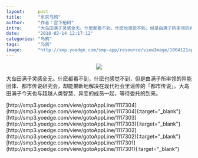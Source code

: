 ```yaml
---
layout:     post
title:      "东京乌鸦"
author:     "作者：宫下裕树"
intro:      "大岛田满子灵感全无。什麽都看不到，什麽也感觉不到，但是由满子所率领的异能团体．都市传说研究会，却能果断地解决在现代社会里谣传的「都市传说」。大岛田满子今天也与超越人类智慧、异变的成员一起，等待委托的到来。"
date:       "2018-02-14 12:17:12"
categories: "乌鸦"
tags:       "乌鸦"
image:      "http://smp.yoedge.com/smp-app/resource/viewImage/1004121appline.png"
---
```

<div style="text-align: center">
<p><img src="http://smp.yoedge.com/smp-app/resource/viewImage/1004121appline.png"/></p>
</div>
<p class="post-meta">
<span>大岛田满子灵感全无。什麽都看不到，什麽也感觉不到，但是由满子所率领的异能团体．都市传说研究会，却能果断地解决在现代社会里谣传的「都市传说」。大岛田满子今天也与超越人类智慧、异变的成员一起，等待委托的到来。</span>
</p>
[http://smp3.yoedge.com/view/gotoAppLine/1117304](http://smp3.yoedge.com/view/gotoAppLine/1117304){:target="_blank"}
[http://smp3.yoedge.com/view/gotoAppLine/1117303](http://smp3.yoedge.com/view/gotoAppLine/1117303){:target="_blank"}
[http://smp3.yoedge.com/view/gotoAppLine/1117302](http://smp3.yoedge.com/view/gotoAppLine/1117302){:target="_blank"}
[http://smp3.yoedge.com/view/gotoAppLine/1117301](http://smp3.yoedge.com/view/gotoAppLine/1117301){:target="_blank"}


